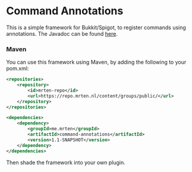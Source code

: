 # Command Annotations
This is a simple framework for Bukkit/Spigot, to register commands using annotations. The Javadoc can be found [here](http://docs.mrten.nl/command-annotations/).

### Maven
You can use this framework using Maven, by adding the following to your pom.xml:
```XML
<repositories>
    <repository>
        <id>mrten-repo</id>
        <url>https://repo.mrten.nl/content/groups/public/</url>
    </repository>
</repositories>

<dependencies>
    <dependency>
        <groupId>me.mrten</groupId>
        <artifactId>command-annotations</artifactId>
        <version>1.1-SNAPSHOT</version>
    </dependency>
</dependencies>
```
Then shade the framework into your own plugin.
